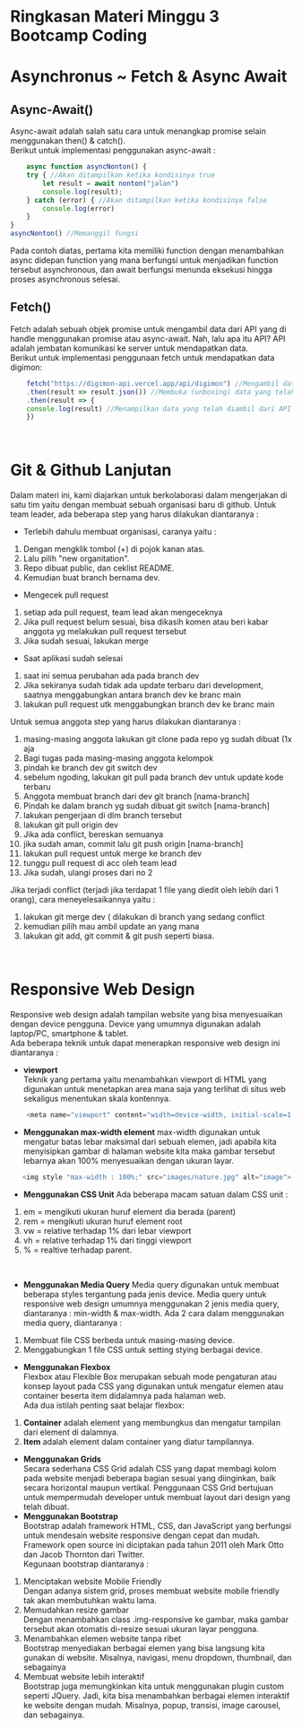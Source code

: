 # **Ringkasan Materi Minggu 3 Bootcamp Coding**

# **Asynchronus ~ Fetch & Async Await** <br>
## **Async-Await()**<br>
Async-await adalah salah satu cara untuk menangkap promise selain menggunakan then() & catch(). <br>
Berikut untuk implementasi penggunakan async-await : <br>

```javascript
    async function asyncNonton() {
    try { //Akan ditampilkan ketika kondisinya true
        let result = await nonton("jalan")
        console.log(result);
    } catch (error) { //Akan ditampilkan ketika kondisinya false
        console.log(error)
    }
}
asyncNonton() //Memanggil fungsi
```
Pada contoh diatas, pertama kita memiliki function dengan menambahkan async didepan function yang mana berfungsi untuk menjadikan function tersebut asynchronous, dan await berfungsi menunda eksekusi hingga proses asynchronous selesai. <br>

## **Fetch()** <br>
Fetch adalah sebuah objek promise untuk mengambil data dari API yang di handle menggunakan promise atau async-await. Nah, lalu apa itu API? API adalah jembatan komunikasi ke server untuk mendapatkan data. <br>
Berikut untuk implementasi penggunaan fetch untuk mendapatkan data digimon: <br>

```javascript
    fetch("https://digimon-api.vercel.app/api/digimon") //Mengambil data dari API
    .then(result => result.json()) //Membuka (unboxing) data yang telah diambil
    .then(result => { 
    console.log(result) //Menampilkan data yang telah diambil dari API
    })
```
<br>

# **Git & Github Lanjutan**
Dalam materi ini, kami diajarkan untuk berkolaborasi dalam mengerjakan di satu tim yaitu dengan membuat sebuah organisasi baru di github. Untuk team leader, ada beberapa step yang harus dilakukan diantaranya : <br>
- Terlebih dahulu membuat organisasi, caranya yaitu : <br>
<ol>
<li>Dengan mengklik tombol (+) di pojok kanan atas.</li>
<li>Lalu pilih "new organitation".</li>
<li>Repo dibuat public, dan ceklist README.</li>
<li>Kemudian buat branch bernama dev.</li>
</ol>

- Mengecek pull request
<ol>
<li>setiap ada pull request, team lead akan mengeceknya
</li>
<li>Jika pull request belum sesuai, bisa dikasih komen atau beri kabar anggota yg melakukan pull request tersebut
</li>
<li>Jika sudah sesuai, lakukan merge</li>
</ol>

- Saat aplikasi sudah selesai
<ol>
<li>saat ini semua perubahan ada pada branch dev</li>
<li>Jika sekiranya sudah tidak ada update terbaru dari development, saatnya menggabungkan antara branch dev ke branc main</li>
<li>lakukan pull request utk menggabungkan branch dev ke branc main</li>
</ol>

Untuk semua anggota step yang harus dilakukan diantaranya : <br>
<ol>
<li>masing-masing anggota lakukan git clone pada repo yg sudah dibuat (1x aja</li>
<li>Bagi tugas pada masing-masing anggota kelompok</li>
<li>pindah ke branch dev git switch dev</li>
<li>sebelum ngoding, lakukan git pull pada branch dev untuk update kode terbaru</li>
<li>Anggota membuat branch dari dev git branch [nama-branch]</li>
<li>Pindah ke dalam branch yg sudah dibuat git switch [nama-branch]</li>
<li>lakukan pengerjaan di dlm branch tersebut</li>
<li>lakukan git pull origin dev</li>
<li>Jika ada conflict, bereskan semuanya</li>
<li>jika sudah aman, commit lalu git push origin [nama-branch]</li>
<li>lakukan pull request untuk merge ke branch dev</li>
<li>tunggu pull request di acc oleh team lead</li>
<li>Jika sudah, ulangi proses dari no 2</li>
</ol>
Jika terjadi conflict (terjadi jika terdapat 1 file yang diedit oleh lebih dari 1 orang), cara meneyelesaikannya yaitu : <br>
<ol>
<li>lakukan git merge dev ( dilakukan di branch yang sedang conflict</li>
<li>kemudian pilih mau ambil update an yang mana</li>
<li>lakukan git add, git commit & git push seperti biasa.</li>
</ol> <br>

# **Responsive Web Design**
Responsive web design adalah tampilan website yang bisa menyesuaikan dengan device pengguna. Device yang umumnya digunakan adalah laptop/PC, smartphone & tablet. <br>
Ada beberapa teknik untuk dapat menerapkan responsive web design ini diantaranya : <br>
- <B>viewport</B> <br>
Teknik yang pertama yaitu menambahkan viewport di HTML yang digunakan untuk  menetapkan area mana saja yang terlihat di situs web sekaligus menentukan skala kontennya.
```javascript
    <meta name="viewport" content="width=device-width, initial-scale=1.0">
```

- **Menggunakan max-width element**
 max-width digunakan untuk mengatur batas lebar maksimal dari sebuah elemen, jadi apabila kita menyisipkan gambar di halaman website kita maka gambar tersebut lebarnya akan 100% menyesuaikan dengan ukuran layar.
 ```javascript
    <img style "max-width : 100%;" src="images/nature.jpg" alt="image">
```
 - **Menggunakan CSS Unit**
 Ada beberapa macam satuan dalam CSS unit : <br>
 <ol>
<li>em = mengikuti ukuran huruf element dia berada (parent)</li>
<li>rem = mengikuti ukuran huruf element root</li>
<li>vw = relative terhadap 1% dari lebar viewport</li>
<li>vh = relative terhadap 1% dari tinggi viewport</li>
<li>% = realtive terhadap parent.</li>
 </ol> <br>
 
 - **Menggunakan Media Query**
 Media query digunakan untuk membuat beberapa styles tergantung pada jenis device. Media query untuk responsive web design umumnya menggunakan 2 jenis media query, diantaranya : min-width & max-width. 
 Ada 2 cara dalam menggunakan media query, diantaranya : <br>
 <ol>
<li>Membuat file CSS berbeda untuk masing-masing device.</li>
<li>Menggabungkan 1 file CSS untuk setting stying berbagai device.</li>
 </ol>

 - **Menggunakan Flexbox** <br>
 Flexbox atau Flexible Box merupakan sebuah mode pengaturan atau konsep layout pada CSS yang digunakan untuk mengatur elemen atau container beserta item didalamnya pada halaman web. <br>
 Ada dua istilah penting saat belajar flexbox:
 <ol>
 <li><B>Container</B> adalah element yang membungkus dan mengatur tampilan dari element di dalamnya.</li>
 <li><B>Item</B> adalah element dalam container yang diatur tampilannya.</li>
 </ol>

 - **Menggunakan Grids** <br>
 Secara sederhana CSS Grid adalah CSS yang dapat membagi kolom pada website menjadi beberapa bagian sesuai yang diinginkan, baik secara horizontal maupun vertikal. Penggunaan CSS Grid bertujuan untuk mempermudah developer untuk membuat layout dari design yang telah dibuat.
 - **Menggunakan Bootstrap** <br>
 Bootstrap adalah framework HTML, CSS, dan JavaScript yang berfungsi untuk mendesain website responsive dengan cepat dan mudah. Framework open source ini diciptakan pada tahun 2011 oleh Mark Otto dan Jacob Thornton dari Twitter.<br>
 Kegunaan bootstrap diantaranya : <br>
 <ol>
<li>Menciptakan website Mobile Friendly</li>
Dengan adanya sistem grid, proses membuat website mobile friendly tak akan membutuhkan waktu lama.
<li>Memudahkan resize gambar</li>
Dengan menambahkan class .img-responsive ke gambar, maka gambar tersebut akan otomatis di-resize sesuai ukuran layar pengguna.
<li>Menambahkan elemen website tanpa ribet</li>
Bootstrap menyediakan berbagai elemen yang bisa langsung kita gunakan di website. Misalnya, navigasi, menu dropdown, thumbnail, dan sebagainya
<li>Membuat website lebih interaktif</li>
Bootstrap juga memungkinkan kita untuk menggunakan plugin custom seperti JQuery. Jadi, kita bisa menambahkan berbagai elemen interaktif ke website dengan mudah. Misalnya, popup, transisi, image carousel, dan sebagainya.
 </ol>